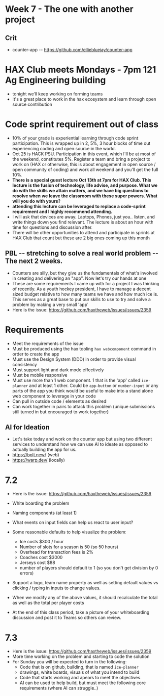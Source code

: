 
# Week 7 - The one with another project

## Crit
- counter-app -- https://github.com/elliebluejay/counter-app

# HAX Club meets Mondays - 7pm 121 Ag Engineering building
- tonight we'll keep working on forming teams
- It's a great place to work in the hax ecosystem and learn through open source contribution

# Code sprint requirement out of class
- 10% of your grade is experiential learning through code sprint participation. This is wrapped up in 2, 5%, 3 hour blocks of time out experiencing coding and open source in the world.
- Oct 25 is HACK PSU. Participation in this event, which I'll be at most of the weekend, constitutes 5%. Register a team and bring a project to work on (HAX or otherwise, this is about engagement in open source / open community of coding) and work all weekend and you'll get the full 10%.
- **There is a special guest lecture Oct 13th at 7pm for HAX Club. This lecture is the fusion of technology, life advise, and purpose. What we do with the skills we attain matters, and we have big questions to resolve when we leave the classroom with these super powers. What will you do with yours?**
- **attending this lecture can be leveraged to replace a code-sprint requirement and I highly recommend attending.**
- I will ask that devices are away. Laptops, Phones, just you.. listen, and write things down you find relevant. The lecture is about an hour with time for questions and discussion after.
- There will be other opportunities to attend and participate in sprints at HAX Club that count but these are 2 big ones coming up this month

## PBL -- stretching to solve a real world problem -- The next 2 weeks.
- Counters are silly, but they give us the fundamentals of what's involved in creating and delivering an "app". Now let's try our hands at one
- These are some requirements I came up with for a project I was thinking of recently. As a youth hockey president, I have to manage a decent sized budget relative to how many teams we have and how much ice is. This serves as a great base to put our skills to use to try and solve a problem by making a very small 'app'
- Here is the issue: https://github.com/haxtheweb/issues/issues/2359


# Requirements
- Meet the requirements of the issue
- Must be produced using the hax tooling `hax webcomponent` command in order to create the app
- Must use the Design System (DDD) in order to provide visual consistency
- Must support light and dark mode effectively
- Must be mobile responsive
- Must use more than 1 web component. 1 that is the 'app' called `ice-planner` and at least 1 other. Could be `app-button` or `number-input` or any parts of the app you think would be useful to make into a stand alone web component to leverage in your code
- Can pull in outside code / elements as desired
- Can work together in pairs to attack this problem (unique submissions still turned in but encouraged to work together)

## AI for Ideation
- Let's take today and work on the counter app but using two different services to understand how we can use AI to ideate as opposed to actually building the app for us.
- https://bolt.new/ (web)
- https://warp.dev/ (locally)

# 7.2
- Here is the issue: https://github.com/haxtheweb/issues/issues/2359
- White boarding the problem
- Naming components (at least 1)
- What events on input fields can help us react to user input?
- Some reasonable defaults to help visualize the problem:
  - Ice costs $300 / hour
  - Number of slots for a season is 50 (so 50 hours)
  - Overhead for transaction fees is 2%
  - Coaches cost $3000
  - Jerseys cost $88
  - number of players should default to 1 (so you don't get division by 0 errors)
- Support a logo, team name property as well as setting default values vs clicking / typing in inputs to change values.
- When we modify any of the above values, it should recalculate the total as well as the total per player costs

- At the end of this class period, take a picture of your whiteboarding discussion and post it to Teams so others can review.

# 7.3
- Here is the issue: https://github.com/haxtheweb/issues/issues/2359
- More time working on the problem and starting to code the solution
- For Sunday you will be expected to turn in the following:
  - Code that is on github, building, that is named `ice-planner`
  - drawings, white boards, visuals of what you intend to build
  - Code that starts working and apears to meet the objectives
  - AI can be used to help build, but must meet the following core requirements (where AI can struggle..)


